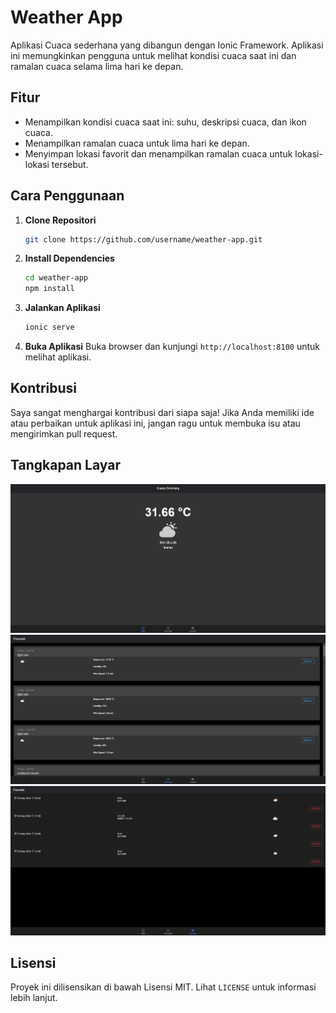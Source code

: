 # Weather App

Aplikasi Cuaca sederhana yang dibangun dengan Ionic Framework. Aplikasi ini memungkinkan pengguna untuk melihat kondisi cuaca saat ini dan ramalan cuaca selama lima hari ke depan.

## Fitur

- Menampilkan kondisi cuaca saat ini: suhu, deskripsi cuaca, dan ikon cuaca.
- Menampilkan ramalan cuaca untuk lima hari ke depan.
- Menyimpan lokasi favorit dan menampilkan ramalan cuaca untuk lokasi-lokasi tersebut.

## Cara Penggunaan

1. **Clone Repositori**
    ```bash
    git clone https://github.com/username/weather-app.git
    ```

2. **Install Dependencies**
    ```bash
    cd weather-app
    npm install
    ```

3. **Jalankan Aplikasi**
    ```bash
    ionic serve
    ```

4. **Buka Aplikasi**
    Buka browser dan kunjungi `http://localhost:8100` untuk melihat aplikasi.

## Kontribusi

Saya sangat menghargai kontribusi dari siapa saja! Jika Anda memiliki ide atau perbaikan untuk aplikasi ini, jangan ragu untuk membuka isu atau mengirimkan pull request.

## Tangkapan Layar

![Screenshot 1](screenshots/screenshot1.png)
![Screenshot 2](screenshots/screenshot2.png)
![Screenshot 3](screenshots/screenshot3.png)

## Lisensi

Proyek ini dilisensikan di bawah Lisensi MIT. Lihat `LICENSE` untuk informasi lebih lanjut.
